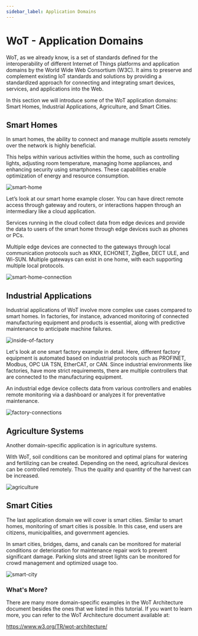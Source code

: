 ```yaml
---
sidebar_label: Application Domains
---
```


# WoT - Application Domains

WoT, as we already know, is a set of standards defined for the interoperability of different Internet of Things platforms and application domains by the World Wide Web Consortium (W3C). It aims to preserve and complement existing IoT standards and solutions by providing a standardized approach for connecting and integrating smart devices, services, and applications into the Web.

In this section we will introduce some of the WoT application domains: Smart Homes, Industrial Applications, Agriculture, and Smart Cities.

## Smart Homes

In smart homes, the ability to connect and manage multiple assets remotely over the network is highly beneficial. 

This helps within various activities within the home, such as controlling lights, adjusting room temperature, managing home appliances, and enhancing security using smartphones. These capabilities enable optimization of energy and resource consumption.

![smart-home](/img/10-Application-Domains/smart-homes.png)

Let’s look at our smart home example closer.
You can have direct remote access through gateway and routers,
or interactions happen through an intermediary like a cloud application.

Services running in the cloud collect data from edge devices and provide the data to users of the smart home through edge devices such as phones or PCs.

Multiple edge devices are connected to the gateways through local communication protocols such as KNX, ECHONET, ZigBee, DECT ULE, and Wi-SUN. Multiple gateways can exist in one home, with each supporting multiple local protocols.

![smart-home-connection](/img/10-Application-Domains/smart-home-connection.png)

## Industrial Applications

Industrial applications of WoT involve more complex use cases compared to smart homes. In factories, for instance, advanced monitoring of connected manufacturing equipment and products is essential, along with predictive maintenance to anticipate machine failures.

![inside-of-factory](/img/10-Application-Domains/inside-of-factory.png)

Let's look at one smart factory example in detail. Here, different factory equipment is automated based on industrial protocols such as PROFINET, Modbus, OPC UA TSN, EtherCAT, or CAN. Since industrial environments like factories, have more strict requirements, there are multiple controllers that are connected to the manufacturing equipment.

An industrial edge device collects data from various controllers and enables remote monitoring via a dashboard or analyzes it for preventative maintenance.

![factory-connections](/img/10-Application-Domains/factory-connections.png)

## Agriculture Systems

Another domain-specific application is in agriculture systems.

With WoT, soil conditions can be monitored and optimal plans for watering and fertilizing can be created. Depending on the need, agricultural devices can be controlled remotely. Thus the quality and quantity of the harvest can be increased.

![agriculture](/img/10-Application-Domains/agriculture.png)

## Smart Cities

The last application domain we will cover is smart cities. Similar to smart homes, monitoring of smart cities is possible. In this case, end users are citizens, municipalities, and government agencies. 

In smart cities, bridges, dams, and canals can be monitored for material conditions or deterioration for maintenance repair work to prevent significant damage. 
Parking slots and street lights can be monitored for crowd management and optimized usage too.


![smart-city](/img/10-Application-Domains/smart-city.png)


### What's More?

There are many more domain-specific examples in the WoT Architecture document besides the ones that we listed in this tutorial. If you want to learn more, you can refer to the WoT Architecture document available at:

https://www.w3.org/TR/wot-architecture/




